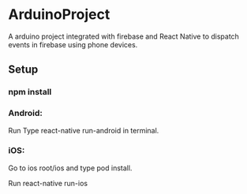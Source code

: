 # ArduinoProject
A arduino project integrated with firebase and React Native to dispatch events in firebase using phone devices.

## Setup

### npm install 

### Android:

Run
Type react-native run-android in terminal.

### iOS:
Go to ios root/ios and type pod install.

Run 
react-native run-ios